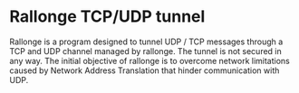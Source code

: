 # Rallonge TCP/UDP tunnel

Rallonge is a program designed to tunnel UDP / TCP messages through a TCP and UDP channel managed by rallonge.
The tunnel is not secured in any way.
The initial objective of rallonge is to overcome network limitations caused by Network Address Translation that hinder communication with UDP.
